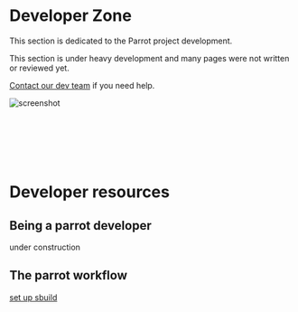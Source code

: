 # Developer Zone

This section is dedicated to the Parrot project development.

This section is under heavy development and many pages were not written
or reviewed yet.

[Contact our dev team](https://community.parrotsec.org) if you need help.

![screenshot](img/developer-background.jpg)

&nbsp;


&nbsp;


&nbsp;


# Developer resources

## Being a parrot developer

under construction

## The parrot workflow

[set up sbuild](dev/sbuild.md)


&nbsp;


&nbsp;


&nbsp;
